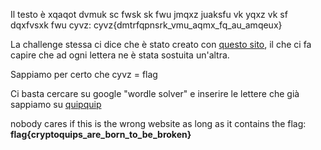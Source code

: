 Il testo è xqaqot dvmuk sc fwsk sk fwu jmqxz juaksfu vk yqxz vk sf dqxfvsxk fwu cyvz: cyvz{dmtrfqpnsrk_vmu_aqmx_fq_au_amqeux}

La challenge stessa ci dice che è stato creato con [questo sito](https://wordles.com/getmycrypto), il che ci fa capire che ad ogni lettera ne è stata sostuita un'altra.

Sappiamo per certo che cyvz = flag

Ci basta cercare su google "wordle solver" e inserire le lettere che già sappiamo su [quipquip](https://quipqiup.com/)

nobody cares if this is the wrong website as long as it contains the flag: **flag{cryptoquips_are_born_to_be_broken}**
